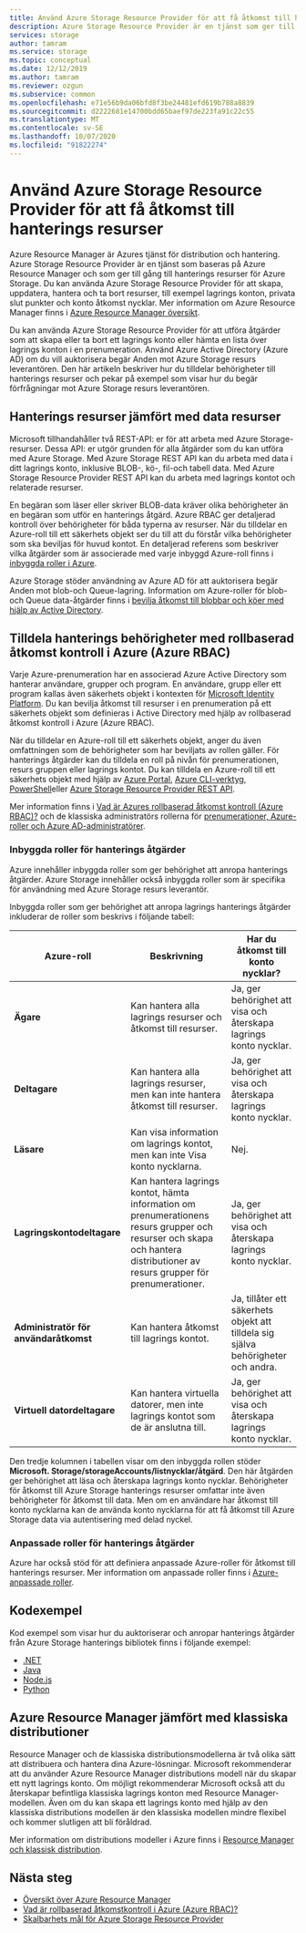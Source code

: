 ```yaml
---
title: Använd Azure Storage Resource Provider för att få åtkomst till hanterings resurser
description: Azure Storage Resource Provider är en tjänst som ger till gång till hanterings resurser för Azure Storage. Du kan använda Azure Storage Resource Provider för att skapa, uppdatera, hantera och ta bort resurser, till exempel lagrings konton, privata slut punkter och konto åtkomst nycklar.
services: storage
author: tamram
ms.service: storage
ms.topic: conceptual
ms.date: 12/12/2019
ms.author: tamram
ms.reviewer: ozgun
ms.subservice: common
ms.openlocfilehash: e71e56b9da06bfd8f3be24481efd619b788a8839
ms.sourcegitcommit: d2222681e14700bdd65baef97de223fa91c22c55
ms.translationtype: MT
ms.contentlocale: sv-SE
ms.lasthandoff: 10/07/2020
ms.locfileid: "91822274"
---
```

# <a name="use-the-azure-storage-resource-provider-to-access-management-resources"></a>Använd Azure Storage Resource Provider för att få åtkomst till hanterings resurser

Azure Resource Manager är Azures tjänst för distribution och hantering. Azure Storage Resource Provider är en tjänst som baseras på Azure Resource Manager och som ger till gång till hanterings resurser för Azure Storage. Du kan använda Azure Storage Resource Provider för att skapa, uppdatera, hantera och ta bort resurser, till exempel lagrings konton, privata slut punkter och konto åtkomst nycklar. Mer information om Azure Resource Manager finns i [Azure Resource Manager översikt](/azure/azure-resource-manager/resource-group-overview).

Du kan använda Azure Storage Resource Provider för att utföra åtgärder som att skapa eller ta bort ett lagrings konto eller hämta en lista över lagrings konton i en prenumeration. Använd Azure Active Directory (Azure AD) om du vill auktorisera begär Anden mot Azure Storage resurs leverantören. Den här artikeln beskriver hur du tilldelar behörigheter till hanterings resurser och pekar på exempel som visar hur du begär förfrågningar mot Azure Storage resurs leverantören.

## <a name="management-resources-versus-data-resources"></a>Hanterings resurser jämfört med data resurser

Microsoft tillhandahåller två REST-API: er för att arbeta med Azure Storage-resurser. Dessa API: er utgör grunden för alla åtgärder som du kan utföra med Azure Storage. Med Azure Storage REST API kan du arbeta med data i ditt lagrings konto, inklusive BLOB-, kö-, fil-och tabell data. Med Azure Storage Resource Provider REST API kan du arbeta med lagrings kontot och relaterade resurser.

En begäran som läser eller skriver BLOB-data kräver olika behörigheter än en begäran som utför en hanterings åtgärd. Azure RBAC ger detaljerad kontroll över behörigheter för båda typerna av resurser. När du tilldelar en Azure-roll till ett säkerhets objekt ser du till att du förstår vilka behörigheter som ska beviljas för huvud kontot. En detaljerad referens som beskriver vilka åtgärder som är associerade med varje inbyggd Azure-roll finns i [inbyggda roller i Azure](../../role-based-access-control/built-in-roles.md).

Azure Storage stöder användning av Azure AD för att auktorisera begär Anden mot blob-och Queue-lagring. Information om Azure-roller för blob-och Queue data-åtgärder finns i [bevilja åtkomst till blobbar och köer med hjälp av Active Directory](storage-auth-aad.md).

## <a name="assign-management-permissions-with-azure-role-based-access-control-azure-rbac"></a>Tilldela hanterings behörigheter med rollbaserad åtkomst kontroll i Azure (Azure RBAC)

Varje Azure-prenumeration har en associerad Azure Active Directory som hanterar användare, grupper och program. En användare, grupp eller ett program kallas även säkerhets objekt i kontexten för [Microsoft Identity Platform](/azure/active-directory/develop/). Du kan bevilja åtkomst till resurser i en prenumeration på ett säkerhets objekt som definieras i Active Directory med hjälp av rollbaserad åtkomst kontroll i Azure (Azure RBAC).

När du tilldelar en Azure-roll till ett säkerhets objekt, anger du även omfattningen som de behörigheter som har beviljats av rollen gäller. För hanterings åtgärder kan du tilldela en roll på nivån för prenumerationen, resurs gruppen eller lagrings kontot. Du kan tilldela en Azure-roll till ett säkerhets objekt med hjälp av [Azure Portal](https://portal.azure.com/), [Azure CLI-verktyg](../../cli-install-nodejs.md), [PowerShell](/powershell/azure/)eller [Azure Storage Resource Provider REST API](/rest/api/storagerp).

Mer information finns i [Vad är Azures rollbaserad åtkomst kontroll (Azure RBAC)?](../../role-based-access-control/overview.md) och de klassiska administratörs rollerna för [prenumerationer, Azure-roller och Azure AD-administratörer](../../role-based-access-control/rbac-and-directory-admin-roles.md).

### <a name="built-in-roles-for-management-operations"></a>Inbyggda roller för hanterings åtgärder

Azure innehåller inbyggda roller som ger behörighet att anropa hanterings åtgärder. Azure Storage innehåller också inbyggda roller som är specifika för användning med Azure Storage resurs leverantör.

Inbyggda roller som ger behörighet att anropa lagrings hanterings åtgärder inkluderar de roller som beskrivs i följande tabell:

|    Azure-roll    |    Beskrivning    |    Har du åtkomst till konto nycklar?    |
|---------------------------------|------------------------------------------------------------------------------------------------------------------------------------------------------------------------|---------------------------------------------------------------------------------------|
| **Ägare** | Kan hantera alla lagrings resurser och åtkomst till resurser.  | Ja, ger behörighet att visa och återskapa lagrings konto nycklar. |
| **Deltagare**  | Kan hantera alla lagrings resurser, men kan inte hantera åtkomst till resurser. | Ja, ger behörighet att visa och återskapa lagrings konto nycklar. |
| **Läsare** | Kan visa information om lagrings kontot, men kan inte Visa konto nycklarna. | Nej. |
| **Lagringskontodeltagare** | Kan hantera lagrings kontot, hämta information om prenumerationens resurs grupper och resurser och skapa och hantera distributioner av resurs grupper för prenumerationer. | Ja, ger behörighet att visa och återskapa lagrings konto nycklar. |
| **Administratör för användaråtkomst** | Kan hantera åtkomst till lagrings kontot.   | Ja, tillåter ett säkerhets objekt att tilldela sig själva behörigheter och andra. |
| **Virtuell datordeltagare** | Kan hantera virtuella datorer, men inte lagrings kontot som de är anslutna till.   | Ja, ger behörighet att visa och återskapa lagrings konto nycklar. |

Den tredje kolumnen i tabellen visar om den inbyggda rollen stöder **Microsoft. Storage/storageAccounts/listnycklar/åtgärd**. Den här åtgärden ger behörighet att läsa och återskapa lagrings konto nycklar. Behörigheter för åtkomst till Azure Storage hanterings resurser omfattar inte även behörigheter för åtkomst till data. Men om en användare har åtkomst till konto nycklarna kan de använda konto nycklarna för att få åtkomst till Azure Storage data via autentisering med delad nyckel.

### <a name="custom-roles-for-management-operations"></a>Anpassade roller för hanterings åtgärder

Azure har också stöd för att definiera anpassade Azure-roller för åtkomst till hanterings resurser. Mer information om anpassade roller finns i [Azure-anpassade roller](../../role-based-access-control/custom-roles.md).

## <a name="code-samples"></a>Kodexempel

Kod exempel som visar hur du auktoriserar och anropar hanterings åtgärder från Azure Storage hanterings bibliotek finns i följande exempel:

- [.NET](https://github.com/Azure-Samples/storage-dotnet-resource-provider-getting-started)
- [Java](https://github.com/Azure-Samples/storage-java-manage-storage-accounts)
- [Node.js](https://github.com/Azure-Samples/storage-node-resource-provider-getting-started)
- [Python](https://github.com/Azure-Samples/storage-python-manage)

## <a name="azure-resource-manager-versus-classic-deployments"></a>Azure Resource Manager jämfört med klassiska distributioner

Resource Manager och de klassiska distributionsmodellerna är två olika sätt att distribuera och hantera dina Azure-lösningar. Microsoft rekommenderar att du använder Azure Resource Manager distributions modell när du skapar ett nytt lagrings konto. Om möjligt rekommenderar Microsoft också att du återskapar befintliga klassiska lagrings konton med Resource Manager-modellen. Även om du kan skapa ett lagrings konto med hjälp av den klassiska distributions modellen är den klassiska modellen mindre flexibel och kommer slutligen att bli föråldrad.

Mer information om distributions modeller i Azure finns i [Resource Manager och klassisk distribution](../../azure-resource-manager/management/deployment-models.md).

## <a name="next-steps"></a>Nästa steg

- [Översikt över Azure Resource Manager](/azure/azure-resource-manager/resource-group-overview)
- [Vad är rollbaserad åtkomstkontroll i Azure (Azure RBAC)?](../../role-based-access-control/overview.md)
- [Skalbarhets mål för Azure Storage Resource Provider](scalability-targets-resource-provider.md)
